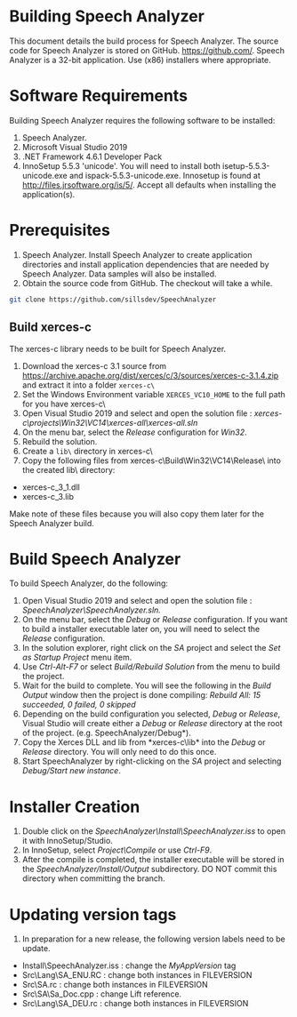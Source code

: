 # Building Speech Analyzer
This document details the build process for Speech Analyzer.
The source code for Speech Analyzer is stored on GitHub. https://github.com/.
Speech Analyzer is a 32-bit application.  Use (x86) installers where appropriate.

# Software Requirements
Building Speech Analyzer requires the following software to be installed:
1. Speech Analyzer.
1. Microsoft Visual Studio 2019
1. .NET Framework 4.6.1 Developer Pack
1. InnoSetup 5.5.3 'unicode'.  You will need to install both isetup-5.5.3-unicode.exe and ispack-5.5.3-unicode.exe.  Innosetup is found at http://files.jrsoftware.org/is/5/.  Accept all defaults when installing the application(s).

# Prerequisites
1. Speech Analyzer.  Install Speech Analyzer to create application directories and install application dependencies that are needed by Speech Analyzer.  Data samples will also be installed.
1. Obtain the source code from GitHub.  The checkout will take a while.
```bash
git clone https://github.com/sillsdev/SpeechAnalyzer
```

## Build xerces-c
The xerces-c library needs to be built for Speech Analyzer.
1. Download the xerces-c 3.1 source from https://archive.apache.org/dist/xerces/c/3/sources/xerces-c-3.1.4.zip and extract it into a folder `xerces-c\`
1. Set the Windows Environment variable `XERCES_VC10_HOME` to the full path for you have xerces-c\
1. Open Visual Studio 2019 and select and open the solution file : *xerces-c\projects\Win32\VC14\xerces-all\xerces-all.sln*
1. On the menu bar, select the *Release* configuration for *Win32*.
1. Rebuild the solution.
1. Create a `lib\` directory in xerces-c\
1. Copy the following files from xerces-c\Build\Win32\VC14\Release\ into the created lib\ directory:
  * xerces-c_3_1.dll
  * xerces-c_3.lib

Make note of these files because you will also copy them later for the Speech Analyzer build.

# Build Speech Analyzer
To build Speech Analyzer, do the following:
1. Open Visual Studio 2019 and select and open the solution file : *SpeechAnalyzer\SpeechAnalyzer.sln.*
1. On the menu bar, select the *Debug* or *Release* configuration.  If you want to build a installer executable later on, you will need to select the *Release* configuration.
1. In the solution explorer, right click on the *SA* project and select the *Set as Startup Project* menu item.
1. Use *Ctrl-Alt-F7* or select *Build/Rebuild Solution* from the menu to build the project.
1. Wait for the build to complete.  You will see the following in the *Build Output* window then the project is done compiling:  *Rebuild All: 15 succeeded, 0 failed, 0 skipped*
1. Depending on the build configuration you selected, *Debug* or *Release*, Visual Studio will create either a *Debug* or *Release* directory at the root of the project. (e.g. SpeechAnalyzer/Debug*).
1. Copy the Xerces DLL and lib from *xerces-c\lib\* into the *Debug* or *Release* directory.  You will only need to do this once.
1. Start SpeechAnalyzer by right-clicking on the *SA* project and selecting *Debug/Start new instance*.

# Installer Creation
1. Double click on the *SpeechAnalyzer\Install\SpeechAnalyzer.iss* to open it with InnoSetup/Studio.
1. In InnoSetup, select *Project\Compile* or use *Ctrl-F9*.
1. After the compile is completed, the installer executable will be stored in the *SpeechAnalyzer/Install/Output* subdirectory.  DO NOT commit this directory when committing the branch.

# Updating version tags
1. In preparation for a new release, the following version labels need to be update.
- Install\SpeechAnalyzer.iss : change the *MyAppVersion* tag
- Src\Lang\SA_ENU.RC : change both instances in FILEVERSION
- Src\SA.rc : change both instances in FILEVERSION
- Src\SA\Sa_Doc.cpp : change Lift reference.
- Src\Lang\SA_DEU.rc : change both instances in FILEVERSION





